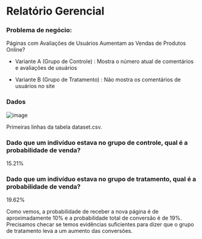 # Relatório Gerencial

### Problema de negócio: 

Páginas com Avaliações de Usuários Aumentam as Vendas de Produtos Online?

- Variante A (Grupo de Controle) : Mostra o número atual de comentários e avaliações de usuários

- Variante B (Grupo de Tratamento) : Não mostra os comentários de usuários no site

### Dados

![image](https://user-images.githubusercontent.com/119424591/209132604-8e230cfc-ce2c-4e24-aa5b-1bccf53ed8d0.png)

Primeiras linhas da tabela dataset.csv.

### Dado que um indivíduo estava no grupo de controle, qual é a probabilidade de venda?
15.21% 

### Dado que um indivíduo estava no grupo de tratamento, qual é a probabilidade de venda?
19.62%

Como vemos, a probabilidade de receber a nova página é de aproximadamente 10% e a probabilidade total de conversão é de 19%. Precisamos checar se temos evidências suficientes para dizer que o grupo de tratamento leva a um aumento das conversões.
